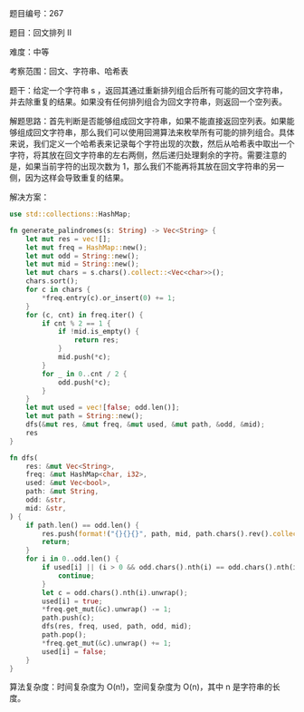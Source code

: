 题目编号：267

题目：回文排列 II

难度：中等

考察范围：回文、字符串、哈希表

题干：给定一个字符串 s ，返回其通过重新排列组合后所有可能的回文字符串，并去除重复的结果。如果没有任何排列组合为回文字符串，则返回一个空列表。

解题思路：首先判断是否能够组成回文字符串，如果不能直接返回空列表。如果能够组成回文字符串，那么我们可以使用回溯算法来枚举所有可能的排列组合。具体来说，我们定义一个哈希表来记录每个字符出现的次数，然后从哈希表中取出一个字符，将其放在回文字符串的左右两侧，然后递归处理剩余的字符。需要注意的是，如果当前字符的出现次数为 1，那么我们不能再将其放在回文字符串的另一侧，因为这样会导致重复的结果。

解决方案：

```rust
use std::collections::HashMap;

fn generate_palindromes(s: String) -> Vec<String> {
    let mut res = vec![];
    let mut freq = HashMap::new();
    let mut odd = String::new();
    let mut mid = String::new();
    let mut chars = s.chars().collect::<Vec<char>>();
    chars.sort();
    for c in chars {
        *freq.entry(c).or_insert(0) += 1;
    }
    for (c, cnt) in freq.iter() {
        if cnt % 2 == 1 {
            if !mid.is_empty() {
                return res;
            }
            mid.push(*c);
        }
        for _ in 0..cnt / 2 {
            odd.push(*c);
        }
    }
    let mut used = vec![false; odd.len()];
    let mut path = String::new();
    dfs(&mut res, &mut freq, &mut used, &mut path, &odd, &mid);
    res
}

fn dfs(
    res: &mut Vec<String>,
    freq: &mut HashMap<char, i32>,
    used: &mut Vec<bool>,
    path: &mut String,
    odd: &str,
    mid: &str,
) {
    if path.len() == odd.len() {
        res.push(format!("{}{}{}", path, mid, path.chars().rev().collect::<String>()));
        return;
    }
    for i in 0..odd.len() {
        if used[i] || (i > 0 && odd.chars().nth(i) == odd.chars().nth(i - 1) && !used[i - 1]) {
            continue;
        }
        let c = odd.chars().nth(i).unwrap();
        used[i] = true;
        *freq.get_mut(&c).unwrap() -= 1;
        path.push(c);
        dfs(res, freq, used, path, odd, mid);
        path.pop();
        *freq.get_mut(&c).unwrap() += 1;
        used[i] = false;
    }
}
```

算法复杂度：时间复杂度为 O(n!)，空间复杂度为 O(n)，其中 n 是字符串的长度。